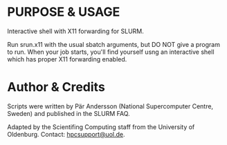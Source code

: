 # PURPOSE & USAGE

Interactive shell with X11 forwarding for SLURM.


Run srun.x11 with the usual sbatch arguments, but DO NOT give a program to run.
When your job starts, you'll find yourself usng an interactive shell which has
proper X11 forwarding enabled.


# Author & Credits

Scripts were written by  Pär Andersson (National Supercomputer Centre, Sweden)
and published in the SLURM FAQ.

Adapted by the Scientifing Computing staff from the University of Oldenburg.
Contact: [hpcsupport@uol.de](mailto:hpcsupport@uol.de).

